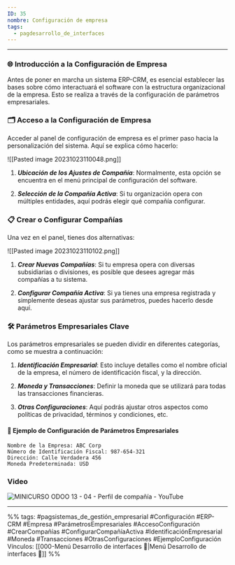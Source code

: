 ```yaml
---
ID: 35
nombre: Configuración de empresa
tags:
  - pagdesarrollo_de_interfaces
---
```

___

### 🌐 Introducción a la Configuración de Empresa

Antes de poner en marcha un sistema ERP-CRM, es esencial establecer las bases sobre cómo interactuará el software con la estructura organizacional de la empresa. Esto se realiza a través de la configuración de parámetros empresariales. 

### 🗂️ Acceso a la Configuración de Empresa

Acceder al panel de configuración de empresa es el primer paso hacia la personalización del sistema. Aquí se explica cómo hacerlo:

![[Pasted image 20231023110048.png]]

1. ***Ubicación de los Ajustes de Compañía***: Normalmente, esta opción se encuentra en el menú principal de configuración del software.
  
2. ***Selección de la Compañía Activa***: Si tu organización opera con múltiples entidades, aquí podrás elegir qué compañía configurar.

### 📋 Crear o Configurar Compañías

Una vez en el panel, tienes dos alternativas:

![[Pasted image 20231023110102.png]]

1. ***Crear Nuevas Compañías***: Si tu empresa opera con diversas subsidiarias o divisiones, es posible que desees agregar más compañías a tu sistema.

2. ***Configurar Compañía Activa***: Si ya tienes una empresa registrada y simplemente deseas ajustar sus parámetros, puedes hacerlo desde aquí.

### 🛠️ Parámetros Empresariales Clave

Los parámetros empresariales se pueden dividir en diferentes categorías, como se muestra a continuación:

1. ***Identificación Empresarial***: Esto incluye detalles como el nombre oficial de la empresa, el número de identificación fiscal, y la dirección.

2. ***Moneda y Transacciones***: Definir la moneda que se utilizará para todas las transacciones financieras.

3. ***Otras Configuraciones***: Aquí podrás ajustar otros aspectos como políticas de privacidad, términos y condiciones, etc.

#### 📝 Ejemplo de Configuración de Parámetros Empresariales

```  
Nombre de la Empresa: ABC Corp  
Número de Identificación Fiscal: 987-654-321  
Dirección: Calle Verdadera 456  
Moneda Predeterminada: USD  
```


### Video
![MINICURSO ODOO 13 - 04 - Perfil de compañía - YouTube](https://www.youtube.com/watch?v=HqeQY1BC08Y)


___
%%
tags: #pagsistemas_de_gestión_empresarial #Configuración #ERP-CRM #Empresa #ParámetrosEmpresariales #AccesoConfiguración #CrearCompañías #ConfigurarCompañíaActiva #IdentificaciónEmpresarial #Moneda #Transacciones #OtrasConfiguraciones #EjemploConfiguración
Vínculos: [[000-Menú Desarrollo de interfaces 📃|Menú Desarrollo de interfaces 📃]]
%%